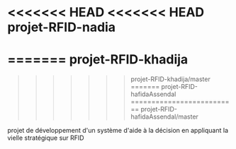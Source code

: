 <<<<<<< HEAD
<<<<<<< HEAD
projet-RFID-nadia
=================
=======
projet-RFID-khadija
===================
>>>>>>> projet-RFID-khadija/master
=======
projet-RFID-hafidaAssendal
==========================
>>>>>>> projet-RFID-hafidaAssendal/master

projet de développement d'un système d'aide à la décision en appliquant la vielle stratégique sur RFID
